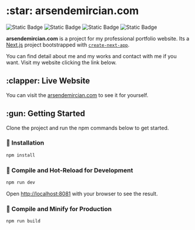 

<h1>:star: arsendemircian.com  </h1> 

![Static Badge](https://img.shields.io/badge/TS-TypeScript-%233178C6?style=plastic&logo=TypeScript)
![Static Badge](https://img.shields.io/badge/React-18.2.0-blue?style=plastic&logo=React) ![Static Badge](https://img.shields.io/badge/next.js-14.2.3-%23000000?style=plastic&logo=Next.js) ![Static Badge](https://img.shields.io/badge/Sass-1.69.5-pink?style=plastic&logo=Sass) 

<b>arsendemircian.com</b> is a project for my professional portfolio website.
Its a [Next.js](https://nextjs.org/) project bootstrapped with [`create-next-app`](https://github.com/vercel/next.js/tree/canary/packages/create-next-app).

You can find detail about me and my works and contact with me if you want.
Visit my website clicking the link below.
<h2> :clapper: Live Website</h2>

You can visit the [arsendemircian.com](https://arsendemircian.netlify.app/)  to see it for yourself.

<h2>:gun: Getting Started</h2>
Clone the project and run the npm commands below to get started.

### :hammer: Installation

```sh
npm install
```

### :wrench: Compile and Hot-Reload for Development

```sh
npm run dev
```
Open [http://localhost:8081](http://localhost:8081) with your browser to see the result.

### :beers: Compile and Minify for Production

```sh
npm run build
```
